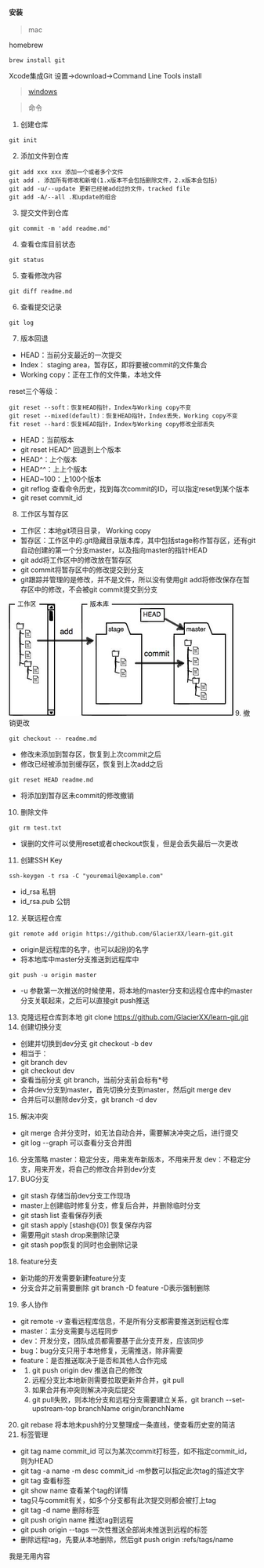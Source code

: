 #### 安装
> mac

homebrew
```shell
brew install git
```

Xcode集成Git
设置->download->Command Line Tools install
> [windows](https://git-scm.com/downloads)

> 命令
1. 创建仓库
```shell
git init
```
2. 添加文件到仓库
```shell
git add xxx xxx 添加一个或者多个文件
git add . 添加所有修改和新增(1.x版本不会包括删除文件，2.x版本会包括)
git add -u/--update 更新已经被add过的文件，tracked file
git add -A/--all .和update的组合
```
3. 提交文件到仓库
```shell
git commit -m 'add readme.md'
```
4. 查看仓库目前状态
```shell
git status
```
5. 查看修改内容
```shell
git diff readme.md
```
6. 查看提交记录
```shell
git log
```
7. 版本回退
* HEAD：当前分支最近的一次提交
* Index： staging area，暂存区，即将要被commit的文件集合
* Working copy：正在工作的文件集，本地文件

reset三个等级：

```shell
git reset --soft：恢复HEAD指针，Index与Working copy不变
git reset --mixed(default)：恢复HEAD指针，Index丢失，Working copy不变
fit reset --hard：恢复HEAD指针，Index与Working copy修改全部丢失
```

* HEAD：当前版本
* git reset HEAD^ 回退到上个版本
* HEAD^：上个版本
* HEAD^^：上上个版本
* HEAD~100：上100个版本
* git reflog 查看命令历史，找到每次commit的ID，可以指定reset到某个版本
* git reset commit_id
8. 工作区与暂存区
* 工作区：本地git项目目录， Working copy
* 暂存区：工作区中的.git隐藏目录版本库，其中包括stage称作暂存区，还有git自动创建的第一个分支master，以及指向master的指针HEAD
* git add将工作区中的修改放在暂存区
* git commit将暂存区中的修改提交到分支
* git跟踪并管理的是修改，并不是文件，所以没有使用git add将修改保存在暂存区中的修改，不会被git commit提交到分支

![add-commit-flow](https://github.com/GlacierXX/learn-git/blob/dev/images/learn-01.jpeg)
9. 撤销更改
```shell
git checkout -- readme.md
```
* 修改未添加到暂存区，恢复到上次commit之后
* 修改已经被添加到缓存区，恢复到上次add之后
``` shell
git reset HEAD readme.md
```
* 将添加到暂存区未commit的修改撤销
10. 删除文件
```shell
git rm test.txt
```
* 误删的文件可以使用reset或者checkout恢复，但是会丢失最后一次更改
11. 创建SSH Key
```shell
ssh-keygen -t rsa -C "youremail@example.com"
```
* id_rsa 私钥
* id_rsa.pub 公钥
12. 关联远程仓库
```shell
git remote add origin https://github.com/GlacierXX/learn-git.git
```
* origin是远程库的名字，也可以起别的名字
* 将本地库中master分支推送到远程库中
```shell
git push -u origin master
```
* -u 参数第一次推送的时候使用，将本地的master分支和远程仓库中的master分支关联起来，之后可以直接git push推送

13. 克隆远程仓库到本地
git clone https://github.com/GlacierXX/learn-git.git
14. 创建切换分支
* 创建并切换到dev分支 git checkout -b dev
* 相当于：
* git branch dev
* git checkout dev
* 查看当前分支 git branch，当前分支前会标有*号
* 合并dev分支到master，首先切换分支到master，然后git merge dev
* 合并后可以删除dev分支，git branch -d dev
15. 解决冲突
* git merge 合并分支时，如无法自动合并，需要解决冲突之后，进行提交
* git log --graph 可以查看分支合并图
16. 分支策略
master：稳定分支，用来发布新版本，不用来开发
dev：不稳定分支，用来开发，将自己的修改合并到dev分支
17. BUG分支
* git stash 存储当前dev分支工作现场
* master上创建临时修复分支，修复后合并，并删除临时分支
* git stash list 查看保存列表
* git stash apply [stash@{0}] 恢复保存内容
* 需要用git stash drop来删除记录
* git stash pop恢复的同时也会删除记录
18. feature分支
* 新功能的开发需要新建feature分支
* 分支合并之前需要删除 git branch -D feature -D表示强制删除
19. 多人协作
* git remote -v 查看远程库信息，不是所有分支都需要推送到远程仓库
* master：主分支需要与远程同步
* dev：开发分支，团队成员都需要基于此分支开发，应该同步
* bug：bug分支只用于本地修复，无需推送，除非需要
* feature：是否推送取决于是否和其他人合作完成
* 1. git push origin dev 推送自己的修改
  2. 远程分支比本地新则需要拉取更新并合并，git pull
  3. 如果合并有冲突则解决冲突后提交
  4. git pull失败，则本地分支和远程分支需要建立关系，git branch --set-upstream-top branchName origin/branchName
20. git rebase 将本地未push的分叉整理成一条直线，使查看历史变的简洁
21. 标签管理
* git tag name commit_id 可以为某次commit打标签，如不指定commit_id，则为HEAD
* git tag -a name -m desc commit_id -m参数可以指定此次tag的描述文字
* git tag 查看标签
* git show name 查看某个tag的详情
* tag只与commit有关，如多个分支都有此次提交则都会被打上tag
* git tag -d name 删除标签
* git push origin name 推送tag到远程
* git push origin --tags 一次性推送全部尚未推送到远程的标签
* 删除远程tag，先要从本地删除，然后git push origin :refs/tags/name

我是无用内容
